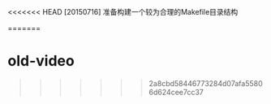 <<<<<<< HEAD
[20150716]
准备构建一个较为合理的Makefile目录结构


=======
# old-video
>>>>>>> 2a8cbd58446773284d07afa55806d624cee7cc37
